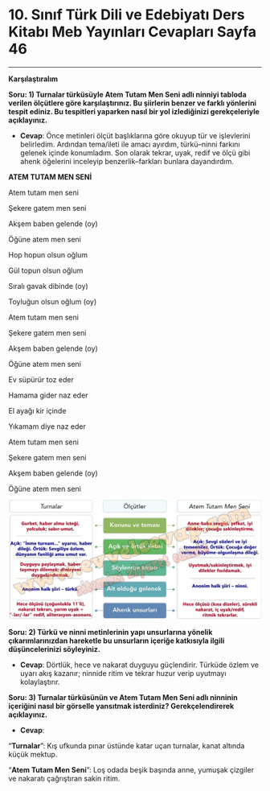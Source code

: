 # 10. Sınıf Türk Dili ve Edebiyatı Ders Kitabı Meb Yayınları Cevapları Sayfa 46

---

**Karşılaştıralım**

**Soru: 1) Turnalar türküsüyle Atem Tutam Men Seni adlı ninniyi tabloda verilen ölçütlere göre karşılaştırınız. Bu şiirlerin benzer ve farklı yönlerini tespit ediniz. Bu tespitleri yaparken nasıl bir yol izlediğinizi gerekçeleriyle açıklayınız.**

-   **Cevap**: Önce metinleri ölçüt başlıklarına göre okuyup tür ve işlevlerini belirledim. Ardından tema/ileti ile amacı ayırdım, türkü–ninni farkını gelenek içinde konumladım. Son olarak tekrar, uyak, redif ve ölçü gibi ahenk öğelerini inceleyip benzerlik–farkları bunlara dayandırdım.

**ATEM TUTAM MEN SENİ**

Atem tutam men seni

 Şekere gatem men seni

 Akşem baben gelende (oy)

 Öğüne atem men seni

Hop hopun olsun oğlum

 Gül topun olsun oğlum

 Sıralı gavak dibinde (oy)

 Toyluğun olsun oğlum (oy)

Atem tutam men seni

 Şekere gatem men seni

 Akşem baben gelende (oy)

 Öğüne atem men seni

Ev süpürür toz eder

 Hamama gider naz eder

 El ayağı kir içinde

 Yıkamam diye naz eder

Atem tutam men seni

 Şekere gatem men seni

 Akşem baben gelende (oy)

 Öğüne atem men seni

![Image 1](./image_1.webp)

**Soru: 2) Türkü ve ninni metinlerinin yapı unsurlarına yönelik çıkarımlarınızdan hareketle bu unsurların içeriğe katkısıyla ilgili düşüncelerinizi söyleyiniz.**

-   **Cevap**: Dörtlük, hece ve nakarat duyguyu güçlendirir. Türküde özlem ve uyarı akış kazanır; ninnide ritim ve tekrar huzur verip uyutmayı kolaylaştırır.

**Soru: 3) Turnalar türküsünün ve Atem Tutam Men Seni adlı ninninin içeriğini nasıl bir görselle yansıtmak isterdiniz? Gerekçelendirerek açıklayınız.**

-   **Cevap**:

“**Turnalar**”: Kış ufkunda pınar üstünde katar uçan turnalar, kanat altında küçük mektup.

“**Atem Tutam Men Seni**”: Loş odada beşik başında anne, yumuşak çizgiler ve nakaratı çağrıştıran sakin ritim.